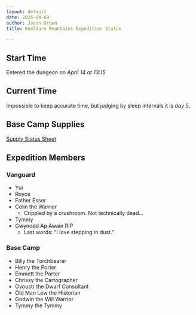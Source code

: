 ```yaml
---
layout: default
date: 2025-04-09
author: Jason Brown
title: Keeldurn Mountains Expedition Status

---
```


## Start Time
Entered the dungeon on *April 14 at 13:15*

## Current Time
Impossible to keep accurate time, but judging by sleep intervals it is *day 5*.

## Base Camp Supplies
[Supply Status Sheet](./supplies)

## Expedition Members

### Vanguard
* Yui
* Royce
* Father Esser
* Colin the Warrior
    * Crippled by a crushroom. Not technically dead...
* Tymmy
* ~~Gwynedd Ap Awain~~ RIP
    * Last words: "I love stepping in dust."

### Base Camp
* Billy the Torchbearer
* Henry the Porter
* Emmett the Porter
* Chrissy the Cartographer
* Ovoustr the Dwarf Consultant
* Old Man Lew the Historian
* Godwin the Will Warrior
* Tymmy the Tymmy
